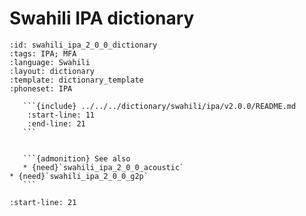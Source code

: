 
# Swahili IPA dictionary

``````{dictionary} Swahili IPA dictionary
:id: swahili_ipa_2_0_0_dictionary
:tags: IPA; MFA
:language: Swahili
:layout: dictionary
:template: dictionary_template
:phoneset: IPA

   ```{include} ../../../dictionary/swahili/ipa/v2.0.0/README.md
    :start-line: 11
    :end-line: 21
   ```


   ```{admonition} See also
   * {need}`swahili_ipa_2_0_0_acoustic`
* {need}`swahili_ipa_2_0_0_g2p`
   ```

``````

```{include} ../../../dictionary/swahili/ipa/v2.0.0/README.md
:start-line: 21
```
